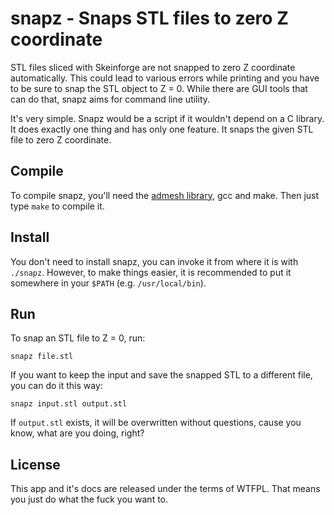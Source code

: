 snapz - Snaps STL files to zero Z coordinate
============================================

STL files sliced with Skeinforge are not snapped to zero Z coordinate automatically.
This could lead to various errors while printing and you have to be sure to snap the STL object to Z = 0.
While there are GUI tools that can do that, snapz aims for command line utility.

It's very simple. Snapz would be a script if it wouldn't depend on a C library. It does exactly one thing and has only one feature. It snaps the given STL file to zero Z coordinate. 

Compile
-------

To compile snapz, you'll need the [admesh library](https://github.com/hroncok/admesh), gcc and make. Then just type `make` to compile it.

Install
-------

You don't need to install snapz, you can invoke it from where it is with `./snapz`. However, to make things easier, it is recommended to put it somewhere in your `$PATH` (e.g. `/usr/local/bin`).

Run
---

To snap an STL file to Z = 0, run:

    snapz file.stl

If you want to keep the input and save the snapped STL to a different file, you can do it this way:

    snapz input.stl output.stl

If `output.stl` exists, it will be overwritten without questions, cause you know, what are you doing, right?

License
-------

This app and it's docs are released under the terms of WTFPL. That means you just do what the fuck you want to.
